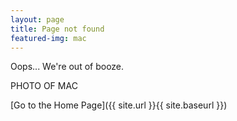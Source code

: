 ```yaml
---
layout: page
title: Page not found
featured-img: mac
---
```


Oops... We're out of booze.


PHOTO OF MAC


[Go to the Home Page]({{ site.url }}{{ site.baseurl }})
